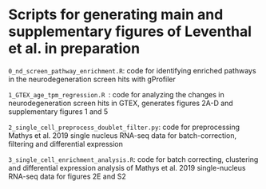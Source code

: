 # Scripts for generating main and supplementary figures of Leventhal et al. in preparation

```0_nd_screen_pathway_enrichment.R```: code for identifying enriched pathways in the neurodegeneration screen hits with gProfiler

```1_GTEX_age_tpm_regression.R ```: code for analyzing the changes in neurodegeneration screen hits in GTEX, generates figures 2A-D and supplementary figures 1 and 5

```2_single_cell_preprocess_doublet_filter.py```: code for preprocessing Mathys et al. 2019 single nucleus RNA-seq data for batch-correction, filtering and differential expression

```3_single_cell_enrichment_analysis.R```: code for batch correcting, clustering and differential expression analysis of Mathys et al. 2019 single-nucleus RNA-seq data for figures 2E and S2 
